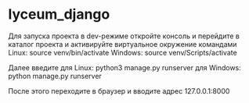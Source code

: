 # lyceum_django
Для запуска проекта в dev-режиме откройте консоль и перейдите в каталог проекта и активируйте виртуальное окружение командами 
Linux:
source venv/bin/activate
Windows:
source venv/Scripts/activate

Далее введите для Linux:
python3 manage.py runserver
для Windows:
python manage.py runserver

После этого переходите в браузер и вводите адрес 127.0.0.1:8000
